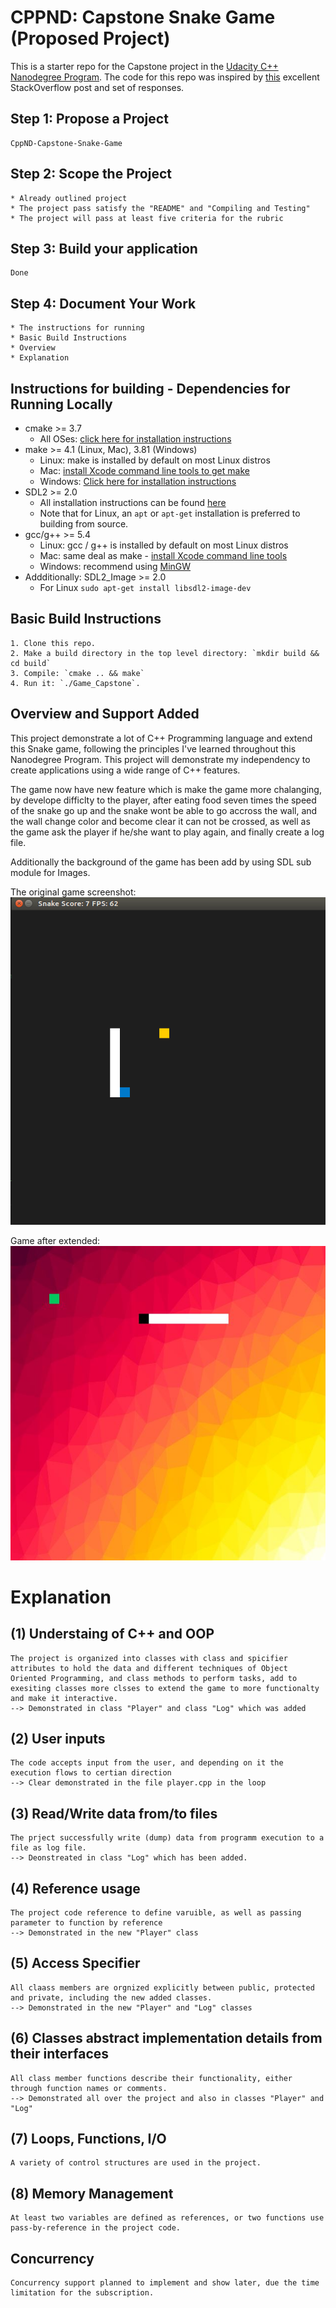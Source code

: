 

# CPPND: Capstone Snake Game (Proposed Project)

This is a starter repo for the Capstone project in the [Udacity C++ Nanodegree Program](https://www.udacity.com/course/c-plus-plus-nanodegree--nd213). The code for this repo was inspired by [this](https://codereview.stackexchange.com/questions/212296/snake-game-in-c-with-sdl) excellent StackOverflow post and set of responses.

## Step 1: Propose a Project

```
CppND-Capstone-Snake-Game
```

## Step 2: Scope the Project

```
* Already outlined project
* The project pass satisfy the "README" and "Compiling and Testing" 
* The project will pass at least five criteria for the rubric
```

## Step 3: Build your application

```
Done
```

## Step 4: Document Your Work

```
* The instructions for running 
* Basic Build Instructions
* Overview
* Explanation 
```

## Instructions for building - Dependencies for Running Locally

* cmake >= 3.7
  * All OSes: [click here for installation instructions](https://cmake.org/install/)
* make >= 4.1 (Linux, Mac), 3.81 (Windows)
  * Linux: make is installed by default on most Linux distros
  * Mac: [install Xcode command line tools to get make](https://developer.apple.com/xcode/features/)
  * Windows: [Click here for installation instructions](http://gnuwin32.sourceforge.net/packages/make.htm)
* SDL2 >= 2.0
  * All installation instructions can be found [here](https://wiki.libsdl.org/Installation)
  * Note that for Linux, an `apt` or `apt-get` installation is preferred to building from source.
* gcc/g++ >= 5.4
  * Linux: gcc / g++ is installed by default on most Linux distros
  * Mac: same deal as make - [install Xcode command line tools](https://developer.apple.com/xcode/features/)
  * Windows: recommend using [MinGW](http://www.mingw.org/)
* Addditionally: SDL2_Image >= 2.0
  * For Linux `sudo apt-get install libsdl2-image-dev`


## Basic Build Instructions

```
1. Clone this repo.
2. Make a build directory in the top level directory: `mkdir build && cd build`
3. Compile: `cmake .. && make`
4. Run it: `./Game_Capstone`.
```

## Overview and Support Added 

This project demonstrate a lot of C++ Programming language and extend this Snake game, following the principles I've learned throughout this Nanodegree Program. This project will demonstrate my independency to create applications using a wide range of C++ features.

The game now have new feature which is make the game more chalanging, by develope difficlty to the player, after eating food seven times the speed of the snake go up and the snake wont be able to go accross the wall, and the wall change color and become clear it can not be crossed, as well as the game ask the player if he/she want to play again, and finally create a log file.

Additionally the background of the game has been add by using SDL sub module for Images.

The original game screenshot:
<img src="snake_game.gif"/>

Game after extended:
<img src="data/final_game.JPG"/>


# Explanation

## (1) Understaing of C++ and OOP  
```
The project is organized into classes with class and spicifier attributes to hold the data and different techniques of Object Oriented Programming, and class methods to perform tasks, add to exesiting classes more clsses to extend the game to more functionalty and make it interactive. 
--> Demonstrated in class "Player" and class "Log" which was added
```

## (2) User inputs
```
The code accepts input from the user, and depending on it the execution flows to certian direction
--> Clear demonstrated in the file player.cpp in the loop
```

## (3) Read/Write data from/to files
```
The prject successfully write (dump) data from programm execution to a file as log file. 
--> Deonstreated in class "Log" which has been added.
```

## (4) Reference usage
```
The project code reference to define varuible, as well as passing parameter to function by reference
--> Demonstrated in the new "Player" class
```

## (5) Access Specifier 
```
All claass members are orgnized explicitly between public, protected and private, including the new added classes. 
--> Demonstrated in the new "Player" and "Log" classes
```

## (6) Classes abstract implementation details from their interfaces
```
All class member functions describe their functionality, either through function names or comments. 
--> Demonstrated all over the project and also in classes "Player" and "Log" 
```

## (7) Loops, Functions, I/O
```
A variety of control structures are used in the project.
```

## (8) Memory Management
```
At least two variables are defined as references, or two functions use pass-by-reference in the project code.
```

## Concurrency
```
Concurrency support planned to implement and show later, due the time limitation for the subscription. 
```
